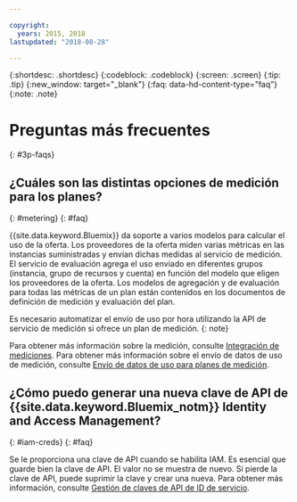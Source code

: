 ```yaml
---

copyright:
  years: 2015, 2018
lastupdated: "2018-08-28"

---
```


{:shortdesc: .shortdesc}
{:codeblock: .codeblock}
{:screen: .screen}
{:tip: .tip}
{:new_window: target="_blank"}
{:faq: data-hd-content-type="faq"}
{:note: .note}

# Preguntas más frecuentes
{: #3p-faqs}

## ¿Cuáles son las distintas opciones de medición para los planes?
{: #metering}
{: #faq}

{{site.data.keyword.Bluemix}} da soporte a varios modelos para calcular el uso de la oferta. Los proveedores de la oferta miden varias métricas en las instancias suministradas y envían dichas medidas al servicio de medición. El servicio de evaluación agrega el uso enviado en diferentes grupos (instancia, grupo de recursos y cuenta) en función del modelo que eligen los proveedores de la oferta. Los modelos de agregación y de evaluación para todas las métricas de un plan están contenidos en los documentos de definición de medición y evaluación del plan.

Es necesario automatizar el envío de uso por hora utilizando la API de servicio de medición si ofrece un plan de medición.
{: note}

Para obtener más información sobre la medición, consulte [Integración de mediciones](/docs/third-party/metering.html#meteringintera). Para obtener más información sobre el envío de datos de uso de medición, consulte [Envío de datos de uso para planes de medición](/docs/third-party/submitusage.html#submitusage).

## ¿Cómo puedo generar una nueva clave de API de {{site.data.keyword.Bluemix_notm}} Identity and Access Management?
{: #iam-creds}
{: #faq}

Se le proporciona una clave de API cuando se habilita IAM. Es esencial que guarde bien la clave de API. El valor no se muestra de nuevo. Si pierde la clave de API, puede suprimir la clave y crear una nueva. Para obtener más información, consulte [Gestión de claves de API de ID de servicio](/docs/iam/serviceid_keys.html#serviceidapikeys). 


